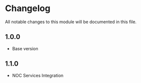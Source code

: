 # Changelog
All notable changes to this module will be documented in this file.

## 1.0.0

- Base version

## 1.1.0

- NOC Services Integration
